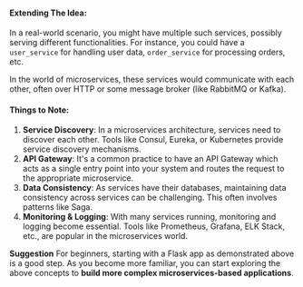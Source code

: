 #### Extending The Idea:

In a real-world scenario, you might have multiple such services, possibly serving different functionalities. For instance, you could have a `user_service` for handling user data, `order_service` for processing orders, etc.

In the world of microservices, these services would communicate with each other, often over HTTP or some message broker (like RabbitMQ or Kafka).

#### Things to Note:

1. **Service Discovery**: In a microservices architecture, services need to discover each other. Tools like Consul, Eureka, or Kubernetes provide service discovery mechanisms.
2. **API Gateway**: It's a common practice to have an API Gateway which acts as a single entry point into your system and routes the request to the appropriate microservice.
3. **Data Consistency**: As services have their databases, maintaining data consistency across services can be challenging. This often involves patterns like Saga.
4. **Monitoring & Logging**: With many services running, monitoring and logging become essential. Tools like Prometheus, Grafana, ELK Stack, etc., are popular in the microservices world.

**Suggestion**
For beginners, starting with a Flask app as demonstrated above is a good step. As you become more familiar, you can start exploring the above concepts to **build more complex microservices-based applications**.

